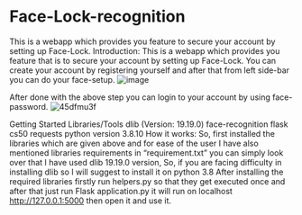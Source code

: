 # Face-Lock-recognition
This is a webapp which provides you feature to secure your account by setting up Face-Lock.
Introduction:
This is a webapp which provides you feature that is to secure your account by setting up Face-Lock.
You can create your account by registering yourself and after that from left side-bar you can do your face-setup.
![image](https://github.com/user-attachments/assets/03396d8a-0563-44fa-bd6d-0979ef1f14ce)


After done with the above step you can login to your account by using face-password.
![45dfmu3f](https://github.com/user-attachments/assets/1f3febb4-8157-458b-b598-8781bdbbed83)


Getting Started
Libraries/Tools
dlib (Version: 19.19.0)
face-recognition
flask
cs50
requests
python version 3.8.10
How it works:
So, first installed the libraries which are given above and for ease of the user I have also mentioned libraries requirements in “requirement.txt” you can simply look over that
I have used dlib 19.19.0 version, So, if you are facing difficulty in installing dlib so I will suggest to install it on python 3.8
After installing the required libraries firstly run helpers.py so that they get executed once and after that just run Flask application.py it will run on localhost http://127.0.0.1:5000 then open it and use it.
